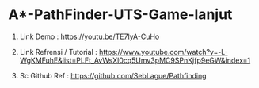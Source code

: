 # A*-PathFinder-UTS-Game-lanjut


1. Link Demo : https://youtu.be/TE7lyA-CuHo

2. Link Refrensi / Tutorial : https://www.youtube.com/watch?v=-L-WgKMFuhE&list=PLFt_AvWsXl0cq5Umv3pMC9SPnKjfp9eGW&index=1

3. Sc Github Ref : https://github.com/SebLague/Pathfinding
